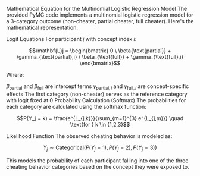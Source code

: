 Mathematical Equation for the Multinomial Logistic Regression Model
The provided PyMC code implements a multinomial logistic regression model for a 3-category outcome (non-cheater, partial cheater, full cheater). Here's the mathematical representation:

Logit Equations
For participant $j$ with concept index $i$:

$$\mathbf{L}j = \begin{bmatrix} 0 \ \beta{\text{partial}} + \gamma_{\text{partial},i} \ \beta_{\text{full}} + \gamma_{\text{full},i} \end{bmatrix}$$

Where:

$\beta_{\text{partial}}$ and $\beta_{\text{full}}$ are intercept terms
$\gamma_{\text{partial},i}$ and $\gamma_{\text{full},i}$ are concept-specific effects
The first category (non-cheater) serves as the reference category with logit fixed at 0
Probability Calculation (Softmax)
The probabilities for each category are calculated using the softmax function:

$$P(Y_j = k) = \frac{e^{L_{j,k}}}{\sum_{m=1}^{3} e^{L_{j,m}}} \quad \text{for } k \in {1,2,3}$$

Likelihood Function
The observed cheating behavior is modeled as:

$$Y_j \sim \text{Categorical}(P(Y_j = 1), P(Y_j = 2), P(Y_j = 3))$$

This models the probability of each participant falling into one of the three cheating behavior categories based on the concept they were exposed to.
